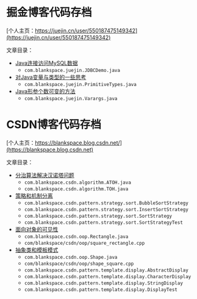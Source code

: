 # 掘金博客代码存档

[个人主页：https://juejin.cn/user/550187475149342](https://juejin.cn/user/550187475149342)

文章目录：
- [Java连接访问MySQL数据](https://juejin.cn/post/7084632552018968583)
    - `com.blankspace.juejin.JDBCDemo.java`
- [对Java变量与类型的一些思考](https://juejin.cn/post/7083888472829722637)
    - `com.blankspace.juejin.PrimitiveTypes.java`
- [Java形参个数可变的方法](https://juejin.cn/post/7084262255079981064)
    - `com.blankspace.juejin.Varargs.java`

# CSDN博客代码存档

[个人主页：https://blankspace.blog.csdn.net/](https://blankspace.blog.csdn.net)

文章目录：
- [分治算法解决汉诺塔问题](https://blankspace.blog.csdn.net/article/details/102156167)
    - `com.blankspace.csdn.algorithm.ATOH.java`
    - `com.blankspace.csdn.algorithm.TOH.java`
- [策略和机制分离](https://blankspace.blog.csdn.net/article/details/128749140)
    - `com.blankspace.csdn.pattern.strategy.sort.BubbleSortStrategy`
    - `com.blankspace.csdn.pattern.strategy.sort.InsertSortStrategy`
    - `com.blankspace.csdn.pattern.strategy.sort.SortStrategy`
    - `com.blankspace.csdn.pattern.strategy.sort.SortStrategyTest`
- [面向对象的可见性](https://blankspace.blog.csdn.net/article/details/114701507)
    - `com.blankspace.csdn.oop.Rectangle.java`
    - `com/blankspace/csdn/oop/square_rectangle.cpp`
- [抽象类和模板模式](https://blankspace.blog.csdn.net/article/details/123172755)
    - `com.blankspace.csdn.oop.Shape.java`
    - `com/blankspace/csdn/oop/shape_square.cpp`
    - `com.blankspace.csdn.pattern.template.display.AbstractDisplay`
    - `com.blankspace.csdn.pattern.template.display.CharacterDisplay`
    - `com.blankspace.csdn.pattern.template.display.StringDisplay`
    - `com.blankspace.csdn.pattern.template.display.DisplayTest`
